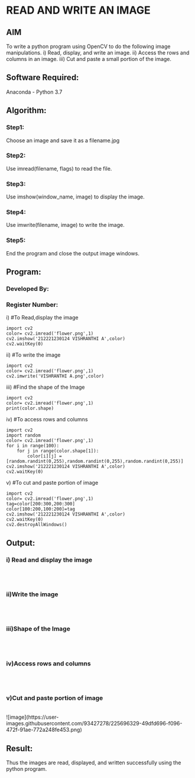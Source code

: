 # READ AND WRITE AN IMAGE
## AIM
To write a python program using OpenCV to do the following image manipulations.
i) Read, display, and write an image.
ii) Access the rows and columns in an image.
iii) Cut and paste a small portion of the image.

## Software Required:
Anaconda - Python 3.7
## Algorithm:
### Step1:
Choose an image and save it as a filename.jpg
### Step2:
Use imread(filename, flags) to read the file.
### Step3:
Use imshow(window_name, image) to display the image.
### Step4:
Use imwrite(filename, image) to write the image.
### Step5:
End the program and close the output image windows.
## Program:
### Developed By:
### Register Number: 
i) #To Read,display the image
```
import cv2
color= cv2.imread('flower.png',1)
cv2.imshow('212221230124 VISHRANTHI A',color)
cv2.waitKey(0)
```
ii) #To write the image
```
import cv2
color= cv2.imread('flower.png',1)
cv2.imwrite('VISHRANTHI A.png',color)
```
iii) #Find the shape of the Image
```
import cv2
color= cv2.imread('flower.png',1)
print(color.shape)
```
iv) #To access rows and columns

```
import cv2
import random
color= cv2.imread('flower.png',1)
for i in range(100):
    for j in range(color.shape[1]):
        color[i][j] = [random.randint(0,255),random.randint(0,255),random.randint(0,255)]
cv2.imshow('212221230124 VISHRANTHI A',color)
cv2.waitKey(0)
```
v) #To cut and paste portion of image
```
import cv2
color= cv2.imread('flower.png',1)
tag=color[200:300,200:300]
color[100:200,100:200]=tag
cv2.imshow('212221230124 VISHRANTHI A',color)
cv2.waitKey(0)
cv2.destroyAllWindows()
```

## Output:

### i) Read and display the image

<br>
<br>

### ii)Write the image

<br>
<br>

### iii)Shape of the Image

<br>
<br>

### iv)Access rows and columns
<br>
<br>

### v)Cut and paste portion of image
<br>
![image](https://user-images.githubusercontent.com/93427278/225696329-49dfd696-f096-472f-91ae-772a248fe453.png)

<br>

## Result:
Thus the images are read, displayed, and written successfully using the python program.


